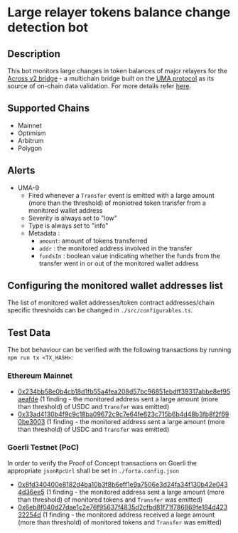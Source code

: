 # Large relayer tokens balance change detection bot

## Description

This bot monitors large changes in token balances of major relayers for the [Across v2 bridge](https://across.to/) - a multichain bridge built on the [UMA protocol](https://umaproject.org/) as its source of on-chain data validation. For more details refer [here](https://discourse.umaproject.org/t/forta-monitors-across-v2-request-for-proposals/1569).

## Supported Chains
- Mainnet
- Optimism
- Arbitrum
- Polygon
  
## Alerts

- UMA-9
  - Fired whenever a `Transfer` event is emitted with a large amount (more than the threshold) of moniotred token transfer from a monitored wallet address
  - Severity is always set to "low" 
  - Type is always set to "info"
  - Metadata :
      - `amount`: amount of tokens transferred
      - `addr` : the monitored address involved in the transfer
      - `fundsIn` : boolean value indicating whether the funds from the transfer went in or out of the monitored wallet address

## Configuring the monitored wallet addresses list

The list of monitored wallet addresses/token contract addresses/chain specific thresholds can be changed in `./src/configurables.ts`. 

## Test Data

The bot behaviour can be verified with the following transactions by running `npm run tx <TX_HASH>`:

### Ethereum Mainnet
- [0x234bb58e0b4cb18d1fb55a4fea208d57bc96851ebdff39317abbe8ef95aeafde](http1:/etherscan.io/tx/0x234bb58e0b4cb18d1fb55a4fea208d57bc96851ebdff39317abbe8ef95aeafde) (1 finding - the monitored address sent a large amount (more than threshold) of USDC and `Transfer` was emitted)
- [0x33ad4130b4f9c9c18ba09672c9c7e64fe623c715b6b4d48b3fb8f2f690be3003](https://etherscan.io/tx/0x33ad4130b4f9c9c18ba09672c9c7e64fe623c715b6b4d48b3fb8f2f690be3003) (1 finding - the monitored address sent a large amount (more than threshold) of USDC and `Transfer` was emitted)

 ### Goerli Testnet (PoC)

In order to verify the Proof of Concept transactions on Goerli the appropriate `jsonRpcUrl` shall be set in `./forta.config.json`

- [0x8fd340400e8182d4ba10b3f8b6eff1e9a7506e3d24fa34f130b42e0434d36ee5](https://goerli.etherscan.io/tx/0x8fd340400e8182d4ba10b3f8b6eff1e9a7506e3d24fa34f130b42e0434d36ee5) (1 finding - the monitored address sent a large amount (more than threshold) of monitored tokens and `Transfer` was emitted)
- [0x6eb8f040d27dae1c2e76f95637f4835d2cfbd81f71f786869fe184d42332254d](https://goerli.etherscan.io/tx/0x6eb8f040d27dae1c2e76f95637f4835d2cfbd81f71f786869fe184d42332254d) (1 finding - the monitored address received a large amount (more than threshold) of monitored tokens and `Transfer` was emitted)